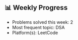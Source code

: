

<!-- STATS-START -->
## 📊 Weekly Progress

- Problems solved this week: 2
- Most frequent topic: DSA
- Platform(s): LeetCode
<!-- STATS-END -->
